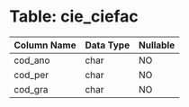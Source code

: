 # Table: cie_ciefac

| Column Name | Data Type | Nullable |
|-------------|-----------|----------|
| cod_ano | char | NO |
| cod_per | char | NO |
| cod_gra | char | NO |
